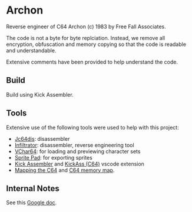 # Archon
Reverse engineer of C64 Archon (c) 1983 by Free Fall Associates.

The code is not a byte for byte replciation. Instead, we remove all encryption, obfuscation and memory copying so
that the code is readable and understandable.

Extensive comments have been provided to help understand the code.

## Build
Build using Kick Assembler.

## Tools
Extensive use of the following tools were used to help with this project:

- [Jc64dis](https://iceteam.itch.io/jc64dis): disassembler
- [Infiltrator](https://csdb.dk/release/?id=100129): disassembler, reverse engineering tool
- [VChar64](https://github.com/ricardoquesada/vchar64): for loading and previewing character sets
- [Sprite Pad](https://csdb.dk/release/?id=132081): for exporting sprites
- [Kick Assembler](http://theweb.dk/KickAssembler/Main.html#frontpage) and [KickAss (C64)](https://marketplace.visualstudio.com/items?itemName=CaptainJiNX.kickass-c64&ssr=false#review-details)
  vscode extension
- [Mapping the C64](http://unusedino.de/ec64/technical/project64/mapping_c64.html) and [C64 memory map](http://unusedino.de/ec64/technical/project64/mapping_c64.html).

## Internal Notes
See this [Google doc](https://docs.google.com/document/d/1egaTTunRm6hVrAze3NAH2yh1l5LNVVXULeHMXNHla-w).

